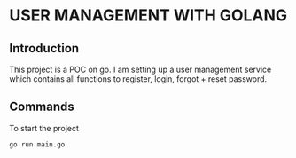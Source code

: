 # USER MANAGEMENT WITH GOLANG

## Introduction
This project is a POC on go. I am setting up a user management service which contains all functions to register, login, forgot + reset password.


## Commands

To start the project
```shell
go run main.go
```